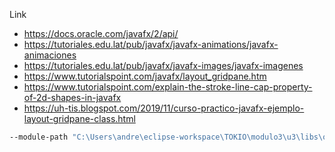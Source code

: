 Link

- https://docs.oracle.com/javafx/2/api/
- https://tutoriales.edu.lat/pub/javafx/javafx-animations/javafx-animaciones
- https://tutoriales.edu.lat/pub/javafx/javafx-images/javafx-imagenes
- https://www.tutorialspoint.com/javafx/layout_gridpane.htm
-  https://www.tutorialspoint.com/explain-the-stroke-line-cap-property-of-2d-shapes-in-javafx
- https://uh-tis.blogspot.com/2019/11/curso-practico-javafx-ejemplo-layout-gridpane-class.html

```bash
--module-path "C:\Users\andre\eclipse-workspace\TOKIO\modulo3\u3\libs\openjfx-17.0.8_monocle-windows-x86_bin-sdk\javafx-sdk-17.0.8\lib" --add-modules javafx.controls,javafx.fxml
```